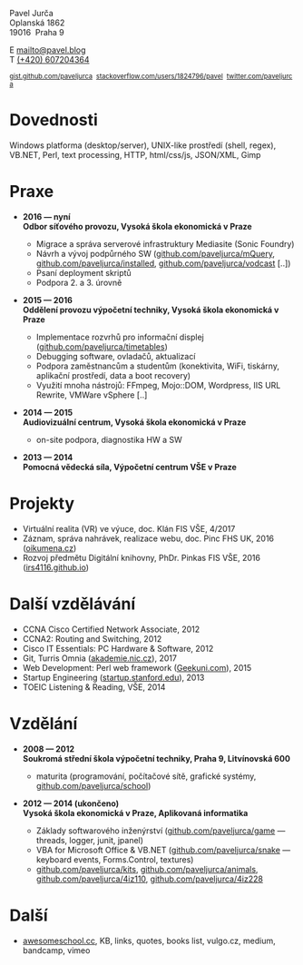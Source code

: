 Pavel Jurča  
Oplanská 1862  
19016&nbsp;&nbsp;Praha 9

<!---
media="print"
.markdown-body h1 {font-size: 1.3em;}

Technical Support Engineer
![foto](pavel.jpg)

*Problems are to be solved.*
-->

E [mailto@pavel.blog](mailto:mailto@pavel.blog)  
T [(+420) 607204364](tel:00420607204364)

<small>[gist.github.com/paveljurca](https://gist.github.com/paveljurca/public)&nbsp;&nbsp;[stackoverflow.com/users/1824796/pavel](https://stackoverflow.com/users/1824796/pavel?tab=activity)&nbsp;&nbsp;[twitter.com/paveljurca](https://twitter.com/intent/user?screen_name=paveljurca)</small>

# Dovednosti

Windows platforma (desktop/server), UNIX-like prostředí (shell, regex), VB.NET, Perl, text processing, HTTP, html/css/js, JSON/XML, Gimp

# Praxe

* __2016 — nyní  
Odbor síťového provozu, Vysoká škola ekonomická v Praze__
  * Migrace a správa serverové infrastruktury Mediasite (Sonic Foundry)
  * Návrh a vývoj podpůrného SW ([github.com/paveljurca/mQuery](https://github.com/paveljurca/mQuery), [github.com/paveljurca/installed](https://github.com/paveljurca/installed), [github.com/paveljurca/vodcast](https://github.com/paveljurca/vodcast) [..])
  * Psaní deployment skriptů
  * Podpora 2. a 3. úrovně

* __2015 — 2016  
Oddělení provozu výpočetní techniky, Vysoká škola ekonomická v Praze__
  * Implementace rozvrhů pro informační displej ([github.com/paveljurca/timetables](https://github.com/paveljurca/timetables))
  * Debugging software, ovladačů, aktualizací
  * Podpora zaměstnancům a studentům (konektivita, WiFi, tiskárny, aplikační prostředí, data a boot recovery)
  * Využití mnoha nástrojů: FFmpeg, Mojo::DOM, Wordpress, IIS URL Rewrite, VMWare vSphere [..]

* __2014 — 2015  
Audiovizuální centrum, Vysoká škola ekonomická v Praze__
  * on-site podpora, diagnostika HW a SW

* __2013 — 2014  
Pomocná vědecká síla, Výpočetní centrum VŠE v Praze__

# Projekty

* Virtuální realita (VR) ve výuce, doc. Klán FIS VŠE, 4/2017
* Záznam, správa nahrávek, realizace webu, doc. Pinc FHS UK, 2016 ([oikumena.cz](http://oikumena.cz))
* Rozvoj předmětu Digitální knihovny, PhDr. Pinkas FIS VŠE, 2016 ([irs4116.github.io](https://irs4116.github.io))

# Další vzdělávání

* CCNA Cisco Certified Network Associate, 2012
* CCNA2: Routing and Switching, 2012
* Cisco IT Essentials: PC Hardware & Software, 2012
* Git, Turris Omnia ([akademie.nic.cz](https://akademie.nic.cz/)), 2017
* Web Development: Perl web framework ([Geekuni.com](https://geekuni.com/course/perl-web)), 2015
* Startup Engineering ([startup.stanford.edu](http://startup.stanford.edu/)), 2013
* TOEIC Listening & Reading, VŠE, 2014

# Vzdělání

* __2008 — 2012  
Soukromá střední škola výpočetní techniky, Praha 9, Litvínovská 600__
  * maturita (programování, počítačové sítě, grafické systémy, [github.com/paveljurca/school](https://github.com/paveljurca/school))

* __2012 — 2014 (ukončeno)  
Vysoká škola ekonomická v Praze, Aplikovaná informatika__
  * Základy softwarového inženýrství ([github.com/paveljurca/game](https://github.com/paveljurca/game) — threads, logger, junit, jpanel)
  * VBA for Microsoft Office & VB.NET ([github.com/paveljurca/snake](https://github.com/paveljurca/snake) — keyboard events, Forms.Control, textures)
  * [github.com/paveljurca/kits](https://github.com/paveljurca/kits), [github.com/paveljurca/animals](https://github.com/paveljurca/animals), [github.com/paveljurca/4iz110](https://github.com/paveljurca/4iz110), [github.com/paveljurca/4iz228](https://github.com/paveljurca/4iz228)

# Další

  * [awesomeschool.cc](http://awesomeschool.cc/), KB, links, quotes, books list, vulgo.cz, medium, bandcamp, vimeo
